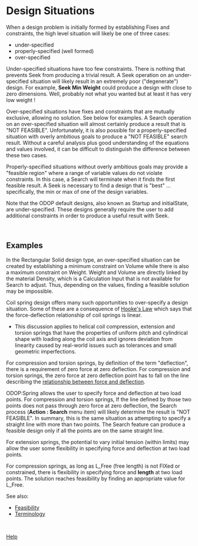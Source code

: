 # Design Situations   

When a design problem is initially formed by establishing Fixes and constraints,
the high level situation will likely be one of three cases:
  - under-specified
  - properly-specified  (well formed)
  - over-specified
  
Under-specified situations have too few constraints. 
There is nothing that prevents Seek from producing a trivial result.
A Seek operation on an under-specified situation will likely result in an extremely poor ("degenerate") design.
For example, **Seek Min Weight** could produce a design with close to zero dimensions.
Well, probably not what you wanted but at least it has very low weight !

Over-specified situations have fixes and constraints that are mutually exclusive, allowing no solution.
See below for examples.
A Search operation on an over-specified situation will almost certainly produce a result 
that is "NOT FEASIBLE".
Unfortunately, it is also possible for a properly-specified situation with overly ambitious goals to produce a 
"NOT FEASIBLE" search result. 
Without a careful analysis plus good understanding of the equations and values involved,
it can be difficult to distinguish the difference between these two cases.

Properly-specified situations without overly ambitious goals may provide a "feasible region" 
where a range of variable values do not violate constraints.
In this case, a Search will terminate when it finds the first feasible result.
A Seek is necessary to find a design that is "best" ... 
specifically, the min or max of one of the design variables.

Note that the ODOP default designs, also known as Startup and initialState, are under-specified.
These designs generally require the user to add additional constraints 
in order to produce a useful result with Seek.

&nbsp;

## Examples   

In the Rectangular Solid design type, 
an over-specified situation can be created by establishing a minimum constraint on Volume
while there is also a maximum constraint on Weight.
Weight and Volume are directly linked by the material Density, 
which is a Calculation Input that is not available for Search to adjust.
Thus, depending on the values, 
finding a feasible solution may be impossible.

Coil spring design offers many such opportunities to over-specify a design situation.
Some of these are a consequence of 
[Hooke's Law](https://en.wikipedia.org/wiki/Hooke%27s_law) 
which says that the force-deflection relationship of coil springs is linear. 

 - This discussion applies to helical coil compression, extension and torsion springs 
that have the properties of uniform pitch and cylindrical shape with loading along the coil axis 
and ignores deviation from linearity caused by real-world issues such as 
tolerances and small geometric imperfections. 

For compression and torsion springs, 
by definition of the term "deflection", there is a requirement of zero force at zero deflection. 
For compression and torsion springs, 
the zero force at zero deflection point has to fall on the line 
describing the 
[relationship between force and deflection](/docs/Help/DesignTypes/Spring/img/ForceVsDeflection.png).

ODOP:Spring allows the user to specify force and deflection at two load points. 
For compression and torsion springs, 
If the line defined by those two points does not pass through zero force at zero deflection, 
the Search process (<b>Action : Search</b> menu item) will likely determine the result is "NOT FEASIBLE".
In summary, this is the same situation as attempting to specify a straight line with more than two points. 
The Search feature can produce a feasible design only if all the points are on the same straight line.

For extension springs, the potential to vary initial tension (within limits) may allow the user
some flexibility in specifying force and deflection at two load points.

For compression springs, 
as long as L_Free (free length) is not FIXed or constrained, 
there is flexibility in specifying force and <b>length</b> at two load points. 
The solution reaches feasibility by finding an appropriate value for L_Free.  

<!---  begin comment
More examples are pending a future update to this file.
In the mean time ...   
end comment  --->
  
See also:   
  - [Feasibility](feasibility.html)   
  - [Terminology](terminology.html)   
  
&nbsp;
 
[Help](/docs/Help/index.html)
  